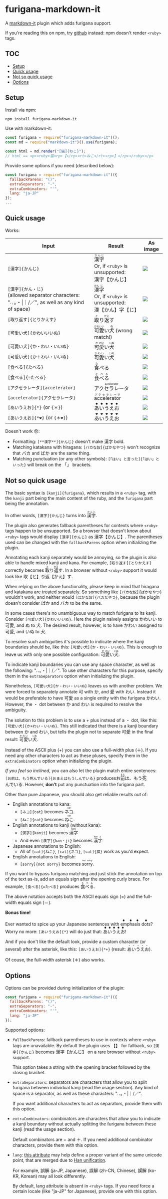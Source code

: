 # furigana-markdown-it

A [markdown-it](https://github.com/markdown-it/markdown-it)
plugin which adds furigana support.

If you're reading this on npm, try
[github](https://github.com/iltrof/furigana-markdown-it)
instead: npm doesn't render `<ruby>` tags.

## TOC

- [Setup](#setup)
- [Quick usage](#quick-usage)
- [Not so quick usage](#not-so-quick-usage)
- [Options](#options)

## Setup

Install via npm:

```bash
npm install furigana-markdown-it
```

Use with markdown-it:

```js
const furigana = require("furigana-markdown-it")();
const md = require("markdown-it")().use(furigana);

const html = md.render("[猫]{ねこ}");
// html == <p><ruby>猫<rp>【</rp><rt>ねこ</rt><rp>】</rp></ruby></p>
```

Provide some options if you need (described below):

```js
const furigana = require("furigana-markdown-it")({
  fallbackParens: "()",
  extraSeparators: "-",
  extraCombinators: "'",
  lang: "ja-JP"
});
...
```

## Quick usage

Works:

| Input                                                                                                 | Result                                                                                                                                            | As image                                                                             |
| ----------------------------------------------------------------------------------------------------- | ------------------------------------------------------------------------------------------------------------------------------------------------- | ------------------------------------------------------------------------------------ |
| `[漢字]{かんじ}`                                                                                      | <ruby>漢字<rp>【</rp><rt>かんじ</rt><rp>】</rp></ruby><br> Or, if `<ruby>` is unsupported: <br> 漢字【かんじ】                                    | ![](https://raw.githubusercontent.com/iltrof/furigana-markdown-it/master/img/1.png)  |
| `[漢字]{かん・じ}`<br> (allowed separator characters: ".．。・\|｜/／", as well as any kind of space) | <ruby>漢<rp>【</rp><rt>かん</rt><rp>】</rp>字<rp>【</rp><rt>じ</rt><rp>】</rp></ruby><br> Or, if `<ruby>` is unsupported: <br> 漢【かん】字【じ】 | ![](https://raw.githubusercontent.com/iltrof/furigana-markdown-it/master/img/2.png)  |
| `[取り返す]{とりかえす}`                                                                              | <ruby>取<rp>【</rp><rt>と</rt><rp>】</rp>り<rt></rt>返<rp>【</rp><rt>かえ</rt><rp>】</rp>す<rt></rt></ruby>                                       | ![](https://raw.githubusercontent.com/iltrof/furigana-markdown-it/master/img/3.png)  |
| `[可愛い犬]{かわいいいぬ}`                                                                            | <ruby>可愛<rp>【</rp><rt>かわいい</rt><rp>】</rp>い<rt></rt>犬<rp>【</rp><rt>ぬ</rt><rp>】</rp></ruby> (wrong match!)                             | ![](https://raw.githubusercontent.com/iltrof/furigana-markdown-it/master/img/4.png)  |
| `[可愛い犬]{か・わい・いいぬ}`                                                                        | <ruby>可<rp>【</rp><rt>か</rt><rp>】</rp>愛<rp>【</rp><rt>わい</rt><rp>】</rp>い<rt></rt>犬<rp>【</rp><rt>いぬ</rt><rp>】</rp></ruby>             | ![](https://raw.githubusercontent.com/iltrof/furigana-markdown-it/master/img/5.png)  |
| `[可愛い犬]{か＋わい・いいぬ}`                                                                        | <ruby>可愛<rp>【</rp><rt>かわい</rt><rp>】</rp>い<rt></rt>犬<rp>【</rp><rt>いぬ</rt><rp>】</rp></ruby>                                            | ![](https://raw.githubusercontent.com/iltrof/furigana-markdown-it/master/img/6.png)  |
| `[食べる]{たべる}`                                                                                    | <ruby>食<rp>【</rp><rt>た</rt><rp>】</rp>べる<rt></rt></ruby>                                                                                     | ![](https://raw.githubusercontent.com/iltrof/furigana-markdown-it/master/img/7.png)  |
| `[食べる]{=たべる}`                                                                                   | <ruby>食べる<rp>【</rp><rt>たべる</rt><rp>】</rp></ruby>                                                                                          | ![](https://raw.githubusercontent.com/iltrof/furigana-markdown-it/master/img/8.png)  |
| `[アクセラレータ]{accelerator}`                                                                       | <ruby>アクセラレータ<rp>【</rp><rt>accelerator</rt><rp>】</rp></ruby>                                                                             | ![](https://raw.githubusercontent.com/iltrof/furigana-markdown-it/master/img/9.png)  |
| `[accelerator]{アクセラレータ}`                                                                       | <ruby>accelerator<rp>【</rp><rt>アクセラレータ</rt><rp>】</rp></ruby>                                                                             | ![](https://raw.githubusercontent.com/iltrof/furigana-markdown-it/master/img/10.png) |
| `[あいうえお]{*}` (or `{＊}`)                                                                         | <ruby>あ<rt>●</rt>い<rt>●</rt>う<rt>●</rt>え<rt>●</rt>お<rt>●</rt></ruby>                                                                         | ![](https://raw.githubusercontent.com/iltrof/furigana-markdown-it/master/img/11.png) |
| `[あいうえお]{*❤}` (or `{＊❤}`)                                                                       | <ruby>あ<rt>❤</rt>い<rt>❤</rt>う<rt>❤</rt>え<rt>❤</rt>お<rt>❤</rt></ruby>                                                                         | ![](https://raw.githubusercontent.com/iltrof/furigana-markdown-it/master/img/12.png) |

Doesn't work 😞:

- Formatting: `[**漢字**]{かんじ}` doesn't make 漢字 bold.
- Matching katakana with hiragana: `[バカな奴]{ばかなやつ}` won't recognize that バカ and ばか are the same thing.
- Matching punctuation (or any other symbols): `[「はい」と言った]{「はい」といった}` will break on the 「」 brackets.

## Not so quick usage

The basic syntax is `[kanji]{furigana}`, which results in
a `<ruby>` tag, with the `kanji` part being the main
content of the ruby, and the `furigana` part being the
annotation.

In other words, `[漢字]{かんじ}` turns into
<ruby>漢字<rp>【</rp><rt>かんじ</rt><rp>】</rp></ruby>.

The plugin also generates fallback parentheses for
contexts where `<ruby>` tags happen to be unsupported. So
a browser that doesn't know about `<ruby>` tags would
display `[漢字]{かんじ}` as 漢字【かんじ】. The parentheses used can be
changed with the `fallbackParens` option when
initializing the plugin.

Annotating each kanji separately would be annoying, so
the plugin is also able to handle mixed kanji and kana.
For example, `[取り返す]{とりかえす}` correctly becomes
<ruby>取<rp>【</rp><rt>と</rt><rp>】</rp>り<rt></rt>返<rp>【</rp><rt>かえ</rt><rp>】</rp>す<rt></rt></ruby>.
In a browser without `<ruby>` support it would look like
取【と】り返【かえ】す.

When relying on the above functionality, please keep in
mind that hiragana and katakana are treated separately.
So something like `[バカな奴]{ばかなやつ}` wouldn't work, and
neither would `[ばかな奴]{バカなやつ}`, because the plugin doesn't
consider ばか and バカ to be the same.

In some cases there's no unambiguous way to match
furigana to its kanji. Consider `[可愛い犬]{かわいいいぬ}`. Here
the plugin naively assigns かわいい to 可愛, and ぬ to 犬. The
desired result, however, is to have かわい assigned to 可愛,
and いぬ to 犬.

To resolve such ambiguities it's possible to indicate
where the kanji boundaries should be, like this:
`[可愛い犬]{か・わい・いいぬ}`. This is enough to leave us with only
one possible configuration:
<ruby>可<rp>【</rp><rt>か</rt><rp>】</rp>愛<rp>【</rp><rt>わい</rt><rp>】</rp>い<rt></rt>犬<rp>【</rp><rt>いぬ</rt><rp>】</rp></ruby>.

To indicate kanji boundaries you can use any space
character, as well as the following: ".．。・|｜/／". To use
other characters for this purpose, specify them in the
`extraSeparators` option when initializing the plugin.

Nonetheless, `[可愛い犬]{か・わい・いいぬ}` leaves us with another
problem. We were forced to separately annotate 可 with か,
and 愛 with わい. Instead it would be preferable to have 可愛
as a single entity with the furigana かわい. However, the ・
dot between か and わい is required to resolve the
ambiguity.

The solution to this problem is to use a + plus instead
of a ・ dot, like this: `[可愛い犬]{か+わい・いいぬ}`. This still
indicated that there is a kanji boundary between か and
わい, but tells the plugin not to separate 可愛 in the final
result:
<ruby>可愛<rp>【</rp><rt>かわい</rt><rp>】</rp>い<rt></rt>犬<rp>【</rp><rt>いぬ</rt><rp>】</rp></ruby>.

Instead of the ASCII plus (+) you can also use a full-width
plus (＋). If you need any other characters to act as these
pluses, specify them in the `extraCombinators` option
when initializing the plugin.

_If you feel so inclined_, you can also let the plugin
match entire sentences:
`[お前は、もう死んでいる]{おまえはもうしんでいる}` produces
<ruby>お<rt></rt>前<rp>【</rp><rt>まえ</rt><rp>】</rp>は、もう<rt></rt>死<rp>【</rp><rt>し</rt><rp>】</rp>んでいる<rt></rt></ruby>.
However, **don't** put any punctuation into the furigana
part.

Other than pure Japanese, you should also get reliable
results out of:

- English annotations to kana:
  - `[ネコ]{cat}` becomes
    <ruby>ネコ<rp>【</rp><rt>cat</rt><rp>】</rp></ruby>.
  - `[ねこ]{cat}` becomes
    <ruby>ねこ<rp>【</rp><rt>cat</rt><rp>】</rp></ruby>.
- English annotations to kanji (without kana):
  - `[漢字]{kanji}` becomes
    <ruby>漢字<rp>【</rp><rt>kanji</rt><rp>】</rp></ruby>
  - And even `[漢字]{kan・ji}` becomes
    <ruby>漢<rp>【</rp><rt>kan</rt><rp>】</rp>字<rp>【</rp><rt>ji</rt><rp>】</rp></ruby>
- Japanese annotations to English:
  - All of `[cat]{ねこ}`, `[cat]{ネコ}`, `[cat]{猫}` work as
    you'd expect.
- English annotations to English:
  - `[sorry]{not sorry}` becomes
    <ruby>sorry<rp>【</rp><rt>not
    sorry</rt><rp>】</rp></ruby>.

If you want to bypass furigana matching and just stick
the annotation on top of the text as-is, add an equals
sign after the opening curly brace. For example,
`[食べる]{=たべる}` produces
<ruby>食べる<rp>【</rp><rt>たべる</rt><rp>】</rp></ruby>.

The above notation accepts both the ASCII equals sign (=) and the full-width equals sign (＝).

**Bonus time!**

Ever wanted to spice up your Japanese sentences with
<ruby>em<rt>●</rt>pha<rt>●</rt>sis<rt>●</rt>&nbsp;<rt></rt>dots<rt>●</rt></ruby>?
Worry no more: `[あいうえお]{*}` will do just that:
<ruby>あ<rt>●</rt>い<rt>●</rt>う<rt>●</rt>え<rt>●</rt>お<rt>●</rt></ruby>!

And if you don't like the default look, provide a custom
character (or several) after the asterisk, like this:
`[あいうえお]{*+}` (result:
<ruby>あ<rt>+</rt>い<rt>+</rt>う<rt>+</rt>え<rt>+</rt>お<rt>+</rt></ruby>).

Of couse, the full-width asterisk (＊) also works.

## Options

Options can be provided during initialization of the plugin:

```js
const furigana = require("furigana-markdown-it")({
  fallbackParens: "()",
  extraSeparators: "-",
  extraCombinators: "'",
  lang: "ja-JP"
});
```

Supported options:

- `fallbackParens`: fallback parentheses to use in
  contexts where `<ruby>` tags are unavailable. By default
  the plugin uses 【】 for fallback, so `[漢字]{かんじ}` becomes
  漢字【かんじ】 on a rare browser without `<ruby>` support.

  This option takes a string with the opening bracket followed by the closing bracket.

- `extraSeparators`: separators are characters that allow
  you to split furigana between individual kanji (read the
  usage section). Any kind of space is a separator, as well
  as these characters: ".．。・|｜/／".

  If you want additional characters to act as separators,
  provide them with this option.

- `extraCombinators`: combinators are characters that
  allow you to indicate a kanji boundary without actually
  splitting the furigana between these kanji (read the
  usage section).

  Default combinators are + and ＋. If you need additional
  combinator characters, provide them with this option.

- `lang`: [this attribute](https://developer.mozilla.org/en-US/docs/Web/HTML/Global_attributes/lang)
  may help define a proper variant of the same unicode point,
  that are merged due to [Han unification](https://en.wikipedia.org/wiki/Han_unification).

  For example, <span lang="ja-JP">誤解</span> (ja-JP, Japanese), <span lang="zh-CN">誤解</span> (zh-CN, Chinese),
  <span lang="ko-KR">誤解</span> (ko-KR, Korean) may all look differently.

  By default, lang attribute is absent in `<ruby>` tags.
  If you need force a certain locale (like "ja-JP" for Japanese), provide one with this option.
